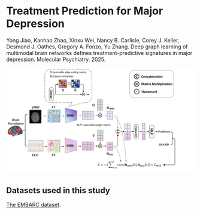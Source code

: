# Treatment Prediction for Major Depression
Yong Jiao, Kanhao Zhao, Xinxu Wei, Nancy B. Carlisle, Corey J. Keller, Desmond J. Oathes, Gregory A. Fonzo, Yu Zhang. Deep graph learning of multimodal brain networks defines treatment-predictive signatures in major depression. Molecular Psychiatry. 2025. 

<div align=center>
<img width="1000" alt="1669910392114" src="https://github.com/YongJiao10/MultimodalGraph4MDD/blob/main/img/flowchart.pdf">
</div>

## Datasets used in this study
[The EMBARC dataset](https://nda.nih.gov/edit_collection.html?id=2199). <br />
